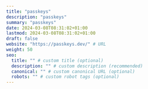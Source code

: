```yaml
---
title: "passkeys"
description: "passkeys"
summary: "passkeys"
date: 2024-03-08T08:31:02+01:00
lastmod: 2024-03-08T08:31:02+01:00
draft: false
website: "https://passkeys.dev/" # URL
weight: 50
seo:
  title: "" # custom title (optional)
  description: "" # custom description (recommended)
  canonical: "" # custom canonical URL (optional)
  robots: "" # custom robot tags (optional)
---
```

